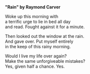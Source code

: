 **"Rain" by Raymond Carver**

Woke up this morning with  
a terrific urge to lie in bed all day  
and read. Fought against it for a minute.  

Then looked out the window at the rain.  
And gave over. Put myself entirely  
in the keep of this rainy morning.  

Would I live my life over again?  
Make the same unforgiveable mistakes?  
Yes, given half a chance. Yes.  
